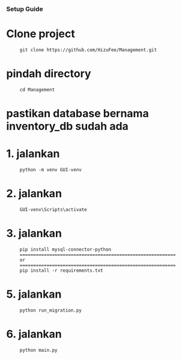 ### Setup Guide
# Clone project
         git clone https://github.com/HizuFee/Management.git

# pindah directory
         cd Management
         
# **pastikan database bernama inventory_db sudah ada**

# 1. jalankan

         python -m venv GUI-venv

# 2. jalankan

         GUI-venv\Scripts\activate

# 3. jalankan

         pip install mysql-connector-python
         ==========================================================
         or
         ==========================================================
         pip install -r requirements.txt

# 5. jalankan

         python run_migration.py
         
# 6. jalankan

         python main.py
